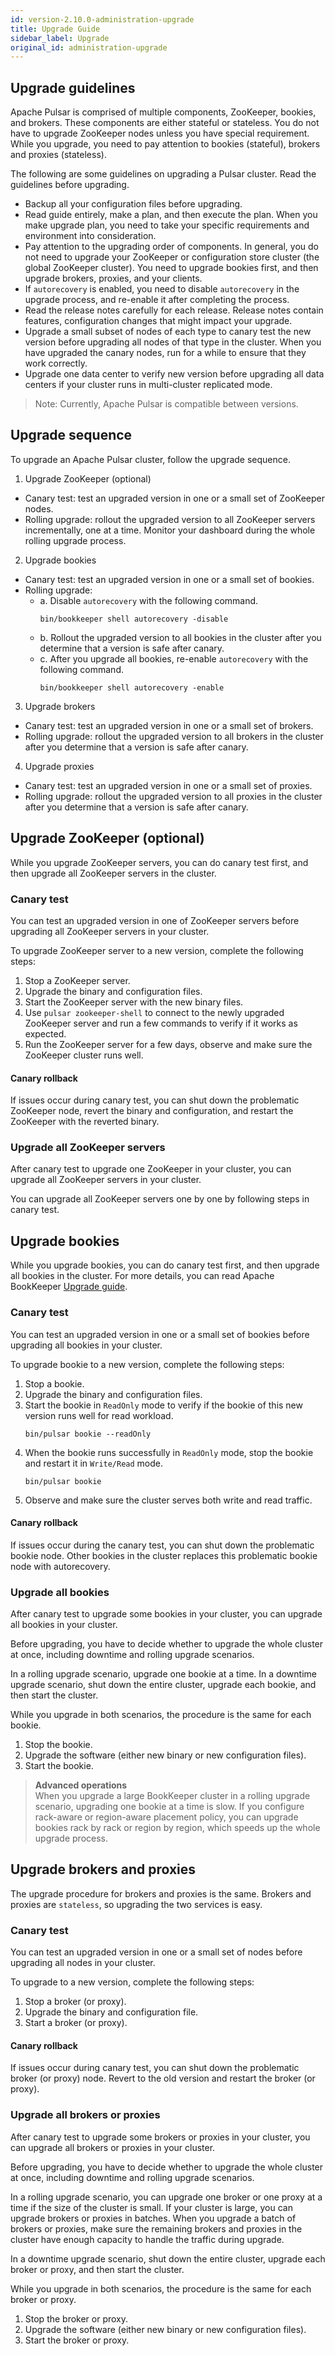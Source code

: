 ```yaml
---
id: version-2.10.0-administration-upgrade
title: Upgrade Guide
sidebar_label: Upgrade
original_id: administration-upgrade
---
```


## Upgrade guidelines

Apache Pulsar is comprised of multiple components, ZooKeeper, bookies, and brokers. These components are either stateful or stateless. You do not have to upgrade ZooKeeper nodes unless you have special requirement. While you upgrade, you need to pay attention to bookies (stateful), brokers and proxies (stateless).

The following are some guidelines on upgrading a Pulsar cluster. Read the guidelines before upgrading.

- Backup all your configuration files before upgrading.
- Read guide entirely, make a plan, and then execute the plan. When you make upgrade plan, you need to take your specific requirements and environment into consideration.   
- Pay attention to the upgrading order of components. In general, you do not need to upgrade your ZooKeeper or configuration store cluster (the global ZooKeeper cluster). You need to upgrade bookies first, and then upgrade brokers, proxies, and your clients. 
- If `autorecovery` is enabled, you need to disable `autorecovery` in the upgrade process, and re-enable it after completing the process.
- Read the release notes carefully for each release. Release notes contain features, configuration changes that might impact your upgrade.
- Upgrade a small subset of nodes of each type to canary test the new version before upgrading all nodes of that type in the cluster. When you have upgraded the canary nodes, run for a while to ensure that they work correctly.
- Upgrade one data center to verify new version before upgrading all data centers if your cluster runs in multi-cluster replicated mode.

> Note: Currently, Apache Pulsar is compatible between versions. 

## Upgrade sequence

To upgrade an Apache Pulsar cluster, follow the upgrade sequence.

1. Upgrade ZooKeeper (optional)  
- Canary test: test an upgraded version in one or a small set of ZooKeeper nodes.  
- Rolling upgrade: rollout the upgraded version to all ZooKeeper servers incrementally, one at a time. Monitor your dashboard during the whole rolling upgrade process.
2. Upgrade bookies  
- Canary test: test an upgraded version in one or a small set of bookies.
- Rolling upgrade:  
    - a. Disable `autorecovery` with the following command.
       ```shell
       bin/bookkeeper shell autorecovery -disable
       ```  
    - b. Rollout the upgraded version to all bookies in the cluster after you determine that a version is safe after canary.  
    - c. After you upgrade all bookies, re-enable `autorecovery` with the following command.
       ```shell
       bin/bookkeeper shell autorecovery -enable
       ```
3. Upgrade brokers
- Canary test: test an upgraded version in one or a small set of brokers.
- Rolling upgrade: rollout the upgraded version to all brokers in the cluster after you determine that a version is safe after canary.
4. Upgrade proxies
- Canary test: test an upgraded version in one or a small set of proxies.
- Rolling upgrade: rollout the upgraded version to all proxies in the cluster after you determine that a version is safe after canary.

## Upgrade ZooKeeper (optional)
While you upgrade ZooKeeper servers, you can do canary test first, and then upgrade all ZooKeeper servers in the cluster.

### Canary test

You can test an upgraded version in one of ZooKeeper servers before upgrading all ZooKeeper servers in your cluster.

To upgrade ZooKeeper server to a new version, complete the following steps:

1. Stop a ZooKeeper server.
2. Upgrade the binary and configuration files.
3. Start the ZooKeeper server with the new binary files.
4. Use `pulsar zookeeper-shell` to connect to the newly upgraded ZooKeeper server and run a few commands to verify if it works as expected.
5. Run the ZooKeeper server for a few days, observe and make sure the ZooKeeper cluster runs well.

#### Canary rollback

If issues occur during canary test, you can shut down the problematic ZooKeeper node, revert the binary and configuration, and restart the ZooKeeper with the reverted binary.

### Upgrade all ZooKeeper servers

After canary test to upgrade one ZooKeeper in your cluster, you can upgrade all ZooKeeper servers in your cluster. 

You can upgrade all ZooKeeper servers one by one by following steps in canary test.

## Upgrade bookies

While you upgrade bookies, you can do canary test first, and then upgrade all bookies in the cluster.
For more details, you can read Apache BookKeeper [Upgrade guide](http://bookkeeper.apache.org/docs/latest/admin/upgrade).

### Canary test

You can test an upgraded version in one or a small set of bookies before upgrading all bookies in your cluster.

To upgrade bookie to a new version, complete the following steps:

1. Stop a bookie.
2. Upgrade the binary and configuration files.
3. Start the bookie in `ReadOnly` mode to verify if the bookie of this new version runs well for read workload.
   ```shell
   bin/pulsar bookie --readOnly
   ```
4. When the bookie runs successfully in `ReadOnly` mode, stop the bookie and restart it in `Write/Read` mode.
   ```shell
   bin/pulsar bookie
   ```
5. Observe and make sure the cluster serves both write and read traffic.

#### Canary rollback

If issues occur during the canary test, you can shut down the problematic bookie node. Other bookies in the cluster replaces this problematic bookie node with autorecovery. 

### Upgrade all bookies

After canary test to upgrade some bookies in your cluster, you can upgrade all bookies in your cluster. 

Before upgrading, you have to decide whether to upgrade the whole cluster at once, including downtime and rolling upgrade scenarios.

In a rolling upgrade scenario, upgrade one bookie at a time. In a downtime upgrade scenario, shut down the entire cluster, upgrade each bookie, and then start the cluster.

While you upgrade in both scenarios, the procedure is the same for each bookie.

1. Stop the bookie. 
2. Upgrade the software (either new binary or new configuration files).
2. Start the bookie.

> **Advanced operations**   
> When you upgrade a large BookKeeper cluster in a rolling upgrade scenario, upgrading one bookie at a time is slow. If you configure rack-aware or region-aware placement policy, you can upgrade bookies rack by rack or region by region, which speeds up the whole upgrade process.

## Upgrade brokers and proxies

The upgrade procedure for brokers and proxies is the same. Brokers and proxies are `stateless`, so upgrading the two services is easy.

### Canary test

You can test an upgraded version in one or a small set of nodes before upgrading all nodes in your cluster.

To upgrade to a new version, complete the following steps:

1. Stop a broker (or proxy).
2. Upgrade the binary and configuration file.
3. Start a broker (or proxy).

#### Canary rollback

If issues occur during canary test, you can shut down the problematic broker (or proxy) node. Revert to the old version and restart the broker (or proxy).

### Upgrade all brokers or proxies

After canary test to upgrade some brokers or proxies in your cluster, you can upgrade all brokers or proxies in your cluster. 

Before upgrading, you have to decide whether to upgrade the whole cluster at once, including downtime and rolling upgrade scenarios.

In a rolling upgrade scenario, you can upgrade one broker or one proxy at a time if the size of the cluster is small. If your cluster is large, you can upgrade brokers or proxies in batches. When you upgrade a batch of brokers or proxies, make sure the remaining brokers and proxies in the cluster have enough capacity to handle the traffic during upgrade.

In a downtime upgrade scenario, shut down the entire cluster, upgrade each broker or proxy, and then start the cluster.

While you upgrade in both scenarios, the procedure is the same for each broker or proxy.

1. Stop the broker or proxy. 
2. Upgrade the software (either new binary or new configuration files).
3. Start the broker or proxy.
